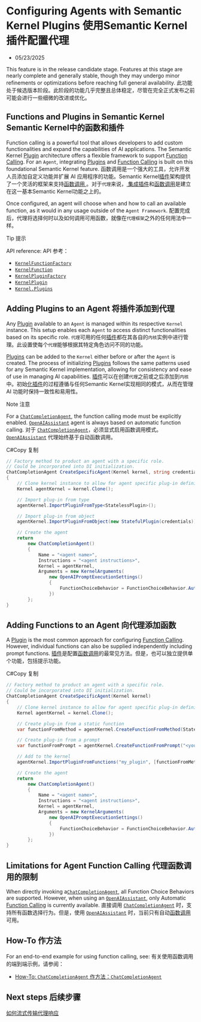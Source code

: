 # Configuring Agents with Semantic Kernel Plugins 使用Semantic Kernel插件配置代理

- 05/23/2025



This feature is in the release candidate stage. Features at this stage are nearly complete and generally stable, though they may undergo minor refinements or optimizations before reaching full general availability.
此功能处于候选版本阶段。此阶段的功能几乎完整且总体稳定，尽管在完全正式发布之前可能会进行一些细微的改进或优化。



## Functions and Plugins in Semantic Kernel Semantic Kernel中的函数和插件

Function calling is a powerful tool that allows developers to add custom functionalities and expand the capabilities of AI applications. The Semantic Kernel [Plugin](https://learn.microsoft.com/en-us/semantic-kernel/concepts/plugins/) architecture offers a flexible framework to support [Function Calling](https://learn.microsoft.com/en-us/semantic-kernel/concepts/ai-services/chat-completion/function-calling/). For an `Agent`, integrating [Plugins](https://learn.microsoft.com/en-us/semantic-kernel/concepts/plugins/) and [Function Calling](https://learn.microsoft.com/en-us/semantic-kernel/concepts/ai-services/chat-completion/function-calling/) is built on this foundational Semantic Kernel feature.
函数调用是一个强大的工具，允许开发人员添加自定义功能并扩展 AI 应用程序的功能。Semantic Kernel[插件](https://learn.microsoft.com/en-us/semantic-kernel/concepts/plugins/)架构提供了一个灵活的框架来支持[函数调用 ](https://learn.microsoft.com/en-us/semantic-kernel/concepts/ai-services/chat-completion/function-calling/)。对于`代理`来说，[ 集成插件](https://learn.microsoft.com/en-us/semantic-kernel/concepts/plugins/)和[函数调用](https://learn.microsoft.com/en-us/semantic-kernel/concepts/ai-services/chat-completion/function-calling/)是建立在这一基本Semantic Kernel功能之上的。

Once configured, an agent will choose when and how to call an available function, as it would in any usage outside of the `Agent Framework`.
配置完成后，代理将选择何时以及如何调用可用函数，就像在`代理框架`之外的任何用法中一样。

 Tip  提示

API reference:  API 参考：

- [`KernelFunctionFactory`](https://learn.microsoft.com/en-us/dotnet/api/microsoft.semantickernel.kernelfunctionfactory)
- [`KernelFunction`](https://learn.microsoft.com/en-us/dotnet/api/microsoft.semantickernel.kernelfunction)
- [`KernelPluginFactory`](https://learn.microsoft.com/en-us/dotnet/api/microsoft.semantickernel.kernelpluginfactory)
- [`KernelPlugin`](https://learn.microsoft.com/en-us/dotnet/api/microsoft.semantickernel.kernelplugin)
- [`Kernel.Plugins`](https://learn.microsoft.com/en-us/dotnet/api/microsoft.semantickernel.kernel.plugins)



## Adding Plugins to an Agent 将插件添加到代理

Any [Plugin](https://learn.microsoft.com/en-us/semantic-kernel/concepts/plugins/) available to an `Agent` is managed within its respective `Kernel` instance. This setup enables each `Agent` to access distinct functionalities based on its specific role.
`代理`可用的任何[插件](https://learn.microsoft.com/en-us/semantic-kernel/concepts/plugins/)都在其各自的`内核`实例中进行管理。此设置使每个`代理`能够根据其特定角色访问不同的功能。

[Plugins](https://learn.microsoft.com/en-us/semantic-kernel/concepts/plugins/) can be added to the `Kernel` either before or after the `Agent` is created. The process of initializing [Plugins](https://learn.microsoft.com/en-us/semantic-kernel/concepts/plugins/) follows the same patterns used for any Semantic Kernel implementation, allowing for consistency and ease of use in managing AI capabilities.
[插件](https://learn.microsoft.com/en-us/semantic-kernel/concepts/plugins/)可以在创建`代理`之前或之后添加到`内核`中。初始[化插件](https://learn.microsoft.com/en-us/semantic-kernel/concepts/plugins/)的过程遵循与任何Semantic Kernel实现相同的模式，从而在管理 AI 功能时保持一致性和易用性。

 Note  注意

For a [`ChatCompletionAgent`](https://learn.microsoft.com/en-us/semantic-kernel/frameworks/agent/agent-types/chat-completion-agent), the function calling mode must be explicitly enabled. [`OpenAIAssistant`](https://learn.microsoft.com/en-us/semantic-kernel/frameworks/agent/agent-types/assistant-agent) agent is always based on automatic function calling.
对于 [`ChatCompletionAgent`](https://learn.microsoft.com/en-us/semantic-kernel/frameworks/agent/agent-types/chat-completion-agent)，必须显式启用函数调用模式。[`OpenAIAssistant`](https://learn.microsoft.com/en-us/semantic-kernel/frameworks/agent/agent-types/assistant-agent) 代理始终基于自动函数调用。

C#Copy  复制

```csharp
// Factory method to product an agent with a specific role.
// Could be incorporated into DI initialization.
ChatCompletionAgent CreateSpecificAgent(Kernel kernel, string credentials)
{
    // Clone kernel instance to allow for agent specific plug-in definition
    Kernel agentKernel = kernel.Clone();

    // Import plug-in from type
    agentKernel.ImportPluginFromType<StatelessPlugin>();

    // Import plug-in from object
    agentKernel.ImportPluginFromObject(new StatefulPlugin(credentials));

    // Create the agent
    return
        new ChatCompletionAgent()
        {
            Name = "<agent name>",
            Instructions = "<agent instructions>",
            Kernel = agentKernel,
            Arguments = new KernelArguments(
                new OpenAIPromptExecutionSettings()
                {
                    FunctionChoiceBehavior = FunctionChoiceBehavior.Auto()
                })
        };
}
```



## Adding Functions to an Agent 向代理添加函数

A [Plugin](https://learn.microsoft.com/en-us/semantic-kernel/concepts/plugins/) is the most common approach for configuring [Function Calling](https://learn.microsoft.com/en-us/semantic-kernel/concepts/ai-services/chat-completion/function-calling/). However, individual functions can also be supplied independently including prompt functions.
[插件](https://learn.microsoft.com/en-us/semantic-kernel/concepts/plugins/)是配置[函数调用](https://learn.microsoft.com/en-us/semantic-kernel/concepts/ai-services/chat-completion/function-calling/)的最常见方法。但是，也可以独立提供单个功能，包括提示功能。

C#Copy  复制

```csharp
// Factory method to product an agent with a specific role.
// Could be incorporated into DI initialization.
ChatCompletionAgent CreateSpecificAgent(Kernel kernel)
{
    // Clone kernel instance to allow for agent specific plug-in definition
    Kernel agentKernel = kernel.Clone();

    // Create plug-in from a static function
    var functionFromMethod = agentKernel.CreateFunctionFromMethod(StatelessPlugin.AStaticMethod);

    // Create plug-in from a prompt
    var functionFromPrompt = agentKernel.CreateFunctionFromPrompt("<your prompt instructions>");

    // Add to the kernel
    agentKernel.ImportPluginFromFunctions("my_plugin", [functionFromMethod, functionFromPrompt]);

    // Create the agent
    return
        new ChatCompletionAgent()
        {
            Name = "<agent name>",
            Instructions = "<agent instructions>",
            Kernel = agentKernel,
            Arguments = new KernelArguments(
                new OpenAIPromptExecutionSettings()
                {
                    FunctionChoiceBehavior = FunctionChoiceBehavior.Auto()
                })
        };
}
```



## Limitations for Agent Function Calling 代理函数调用的限制

When directly invoking a[`ChatCompletionAgent`](https://learn.microsoft.com/en-us/semantic-kernel/frameworks/agent/agent-types/chat-completion-agent), all Function Choice Behaviors are supported. However, when using an [`OpenAIAssistant`](https://learn.microsoft.com/en-us/semantic-kernel/frameworks/agent/agent-types/assistant-agent), only Automatic [Function Calling](https://learn.microsoft.com/en-us/semantic-kernel/concepts/ai-services/chat-completion/function-calling/) is currently available.
直接调用 [`ChatCompletionAgent`](https://learn.microsoft.com/en-us/semantic-kernel/frameworks/agent/agent-types/chat-completion-agent) 时，支持所有函数选择行为。但是，使用 [`OpenAIAssistant`](https://learn.microsoft.com/en-us/semantic-kernel/frameworks/agent/agent-types/assistant-agent) 时，当前只有自动[函数调用](https://learn.microsoft.com/en-us/semantic-kernel/concepts/ai-services/chat-completion/function-calling/)可用。



## How-To  作方法

For an end-to-end example for using function calling, see:
有关使用函数调用的端到端示例，请参阅：

- [How-To: `ChatCompletionAgent`
  作方法：`ChatCompletionAgent`](https://learn.microsoft.com/en-us/semantic-kernel/frameworks/agent/examples/example-chat-agent)



## Next steps  后续步骤

[  如何流式传输代理响应](https://learn.microsoft.com/en-us/semantic-kernel/frameworks/agent/agent-streaming)